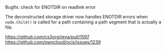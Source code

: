 Bugfix: check for ENOTDIR on readlink error

The deconstructed storage driver now handles ENOTDIR errors when `node.Child()` is called for a path containing a path segment that is actually a file.

https://github.com/cs3org/reva/pull/1597
https://github.com/owncloud/ocis/issues/1239
